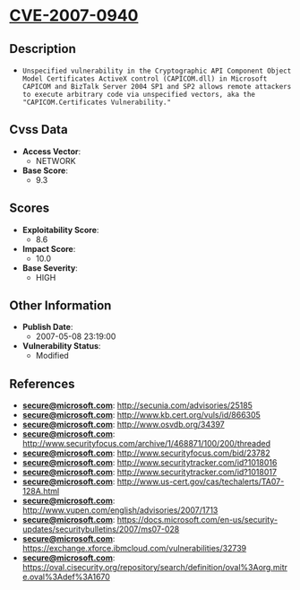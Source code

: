 
# [CVE-2007-0940](https://cve.mitre.org/cgi-bin/cvename.cgi?name=CVE-2007-0940)

## Description

- `Unspecified vulnerability in the Cryptographic API Component Object Model Certificates ActiveX control (CAPICOM.dll) in Microsoft CAPICOM and BizTalk Server 2004 SP1 and SP2 allows remote attackers to execute arbitrary code via unspecified vectors, aka the "CAPICOM.Certificates Vulnerability."`

## Cvss Data

- **Access Vector**:
  - NETWORK
- **Base Score**:
  - 9.3

## Scores

- **Exploitability Score**:
  - 8.6
- **Impact Score**:
  - 10.0
- **Base Severity**:
  - HIGH

## Other Information

- **Publish Date**:
  - 2007-05-08 23:19:00
- **Vulnerability Status**:
  - Modified

## References

- **secure@microsoft.com**: http://secunia.com/advisories/25185
- **secure@microsoft.com**: http://www.kb.cert.org/vuls/id/866305
- **secure@microsoft.com**: http://www.osvdb.org/34397
- **secure@microsoft.com**: http://www.securityfocus.com/archive/1/468871/100/200/threaded
- **secure@microsoft.com**: http://www.securityfocus.com/bid/23782
- **secure@microsoft.com**: http://www.securitytracker.com/id?1018016
- **secure@microsoft.com**: http://www.securitytracker.com/id?1018017
- **secure@microsoft.com**: http://www.us-cert.gov/cas/techalerts/TA07-128A.html
- **secure@microsoft.com**: http://www.vupen.com/english/advisories/2007/1713
- **secure@microsoft.com**: https://docs.microsoft.com/en-us/security-updates/securitybulletins/2007/ms07-028
- **secure@microsoft.com**: https://exchange.xforce.ibmcloud.com/vulnerabilities/32739
- **secure@microsoft.com**: https://oval.cisecurity.org/repository/search/definition/oval%3Aorg.mitre.oval%3Adef%3A1670
